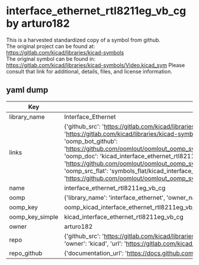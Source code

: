 # interface_ethernet_rtl8211eg_vb_cg by arturo182  
This is a harvested standardized copy of a symbol from github.  
The original project can be found at:  
https://gitlab.com/kicad/libraries/kicad-symbols  
The original symbol can be found in:
https://gitlab.com/kicad/libraries/kicad-symbols/Video.kicad_sym
Please consult that link for additional, details, files, and license information.  
## yaml dump  
| Key | Value |  
| --- | --- |  
| library_name | Interface_Ethernet |  
| links | {'github_src': 'https://gitlab.com/kicad/libraries/kicad-symbols/Video.kicad_sym', 'github_src_repo': 'https://gitlab.com/kicad/libraries/kicad-symbols', 'oomp_bot': 'kicad_interface_ethernet_rtl8211eg_vb_cg/working', 'oomp_bot_github': 'https://github.com/oomlout/oomlout_oomp_symbol_bot/tree/main/kicad_interface_ethernet_rtl8211eg_vb_cg/working', 'oomp_doc': 'kicad_interface_ethernet_rtl8211eg_vb_cg/working', 'oomp_doc_github': 'https://github.com/oomlout/oomlout_oomp_symbol_doc/tree/main/kicad_interface_ethernet_rtl8211eg_vb_cg/working', 'oomp_src_flat': 'symbols_flat/kicad_interface_ethernet_rtl8211eg_vb_cg/working', 'oomp_src_flat_github': 'https://github.com/oomlout/oomlout_oomp_symbol_src/tree/main/kicad_interface_ethernet_rtl8211eg_vb_cg/working'} |  
| name | interface_ethernet_rtl8211eg_vb_cg |  
| oomp | {'library_name': 'interface_ethernet', 'owner_name': 'kicad', 'symbol_name': 'interface_ethernet_rtl8211eg_vb_cg'} |  
| oomp_key | oomp_kicad_interface_ethernet_rtl8211eg_vb_cg |  
| oomp_key_simple | kicad_interface_ethernet_rtl8211eg_vb_cg |  
| owner | arturo182 |  
| repo | {'github_src': 'https://gitlab.com/kicad/libraries/kicad-symbols/Video.kicad_sym', 'name': 'libraries/kicad-symbols', 'owner': 'kicad', 'url': 'https://gitlab.com/kicad/libraries/kicad-symbols'} |  
| repo_github | {'documentation_url': 'https://docs.github.com/rest/repos/repos#get-a-repository', 'message': 'Not Found'} |  

